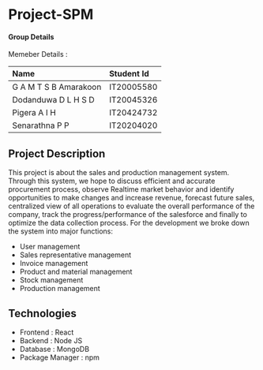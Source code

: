 # Project-SPM

#### Group Details

Memeber Details :

| Name | Student Id     | 
| :-------- | :------- | 
| G A M T S B Amarakoon | IT20005580 | 
| Dodanduwa D L H S D | IT20045326 |
| Pigera A I H | IT20424732 | 
| Senarathna P P | IT20204020 | 

## Project Description

This project is about the sales and production management system. Through this system, we hope to discuss efficient and accurate procurement process, observe Realtime market behavior and identify opportunities to make changes and increase revenue, forecast future sales, centralized view of all operations to evaluate the overall performance of the company, track the progress/performance of the salesforce and finally to optimize the data collection process.
For the development we broke down the system into major functions:
- User management
- Sales representative management
- Invoice management
- Product and material management
- Stock management
- Production management

## Technologies

- Frontend : React 
- Backend : Node JS
- Database : MongoDB
- Package Manager : npm
